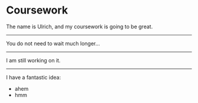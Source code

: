 # Coursework

The name is Ulrich, and my coursework is going to be great.

---

You do not need to wait much longer...

---

I am still working on it.

---

I have a fantastic idea: 

* ahem
* hmm
